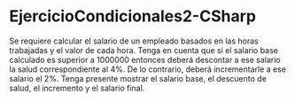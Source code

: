 # EjercicioCondicionales2-CSharp
Se requiere calcular el salario de un empleado basados en las horas trabajadas y el valor de cada hora. Tenga en cuenta que si el salario base calculado es superior a 1000000 entonces deberá descontar a ese salario la salud correspondiente al 4%. De lo contrario, deberá incrementarle a ese salario el 2%. Tenga presente mostrar el salario base, el descuento de salud, el incremento y el salario final.
